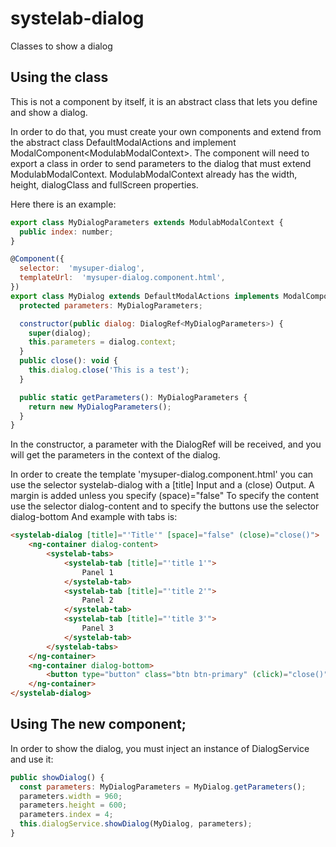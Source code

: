 # systelab-dialog

Classes to show a dialog

## Using the class

This is not a component by itself, it is an abstract class that lets you define and show a dialog.  

In order to do that, you must create your own components and extend from the abstract class DefaultModalActions and implement ModalComponent&lt;ModulabModalContext&gt;. The component will need to export a class in order to send parameters to the dialog that must extend ModulabModalContext. ModulabModalContext already has the width, height, dialogClass and fullScreen properties.

Here there is an example:

```javascript
export class MyDialogParameters extends ModulabModalContext {
  public index: number;
}

@Component({
  selector:  'mysuper-dialog',
  templateUrl:  'mysuper-dialog.component.html',
})
export class MyDialog extends DefaultModalActions implements ModalComponent<MyDialogParameters> {
  protected parameters: MyDialogParameters;

  constructor(public dialog: DialogRef<MyDialogParameters>) {
    super(dialog);
    this.parameters = dialog.context;
  }
  public close(): void {
    this.dialog.close('This is a test');
  }

  public static getParameters(): MyDialogParameters {
    return new MyDialogParameters();
  }
}
```
In the constructor, a parameter with the DialogRef will be received, and you will get the parameters in the context of the dialog.

In order to create the template 'mysuper-dialog.component.html' you can use the selector systelab-dialog with a [title] Input and a (close) Output. A margin is added unless you specify (space)="false"
To specify the content use the selector dialog-content and to specify the buttons use the selector dialog-bottom
And example with tabs is:

```html
<systelab-dialog [title]="'Title'" [space]="false" (close)="close()">
    <ng-container dialog-content>
        <systelab-tabs>
            <systelab-tab [title]="'title 1'">
                Panel 1
            </systelab-tab>
            <systelab-tab [title]="'title 2'">
                Panel 2
            </systelab-tab>
            <systelab-tab [title]="'title 3'">
                Panel 3
            </systelab-tab>
        </systelab-tabs>
    </ng-container>
    <ng-container dialog-bottom>
        <button type="button" class="btn btn-primary" (click)="close()">Submit</button>
    </ng-container>
</systelab-dialog>
```

## Using The new component;

In order to show the dialog, you must inject an instance of DialogService and use it:
```javascript
public showDialog() {
  const parameters: MyDialogParameters = MyDialog.getParameters();
  parameters.width = 960;
  parameters.height = 600;
  parameters.index = 4;
  this.dialogService.showDialog(MyDialog, parameters);
}

```
